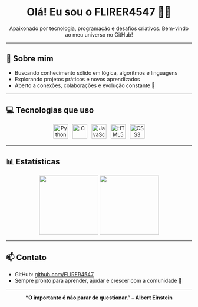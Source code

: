 <h1 align="center">Olá! Eu sou o FLIRER4547 👨‍💻</h1>

<p align="center">Apaixonado por tecnologia, programação e desafios criativos. Bem-vindo ao meu universo no GitHub!</p>

---

## 🧠 Sobre mim
 
- Buscando conhecimento sólido em lógica, algoritmos e linguagens  
- Explorando projetos práticos e novos aprendizados  
- Aberto a conexões, colaborações e evolução constante 🚀

---

## 💻 Tecnologias que uso

<p align="center">
  <img src="https://cdn.jsdelivr.net/gh/devicons/devicon/icons/python/python-original.svg" width="40" title="Python"/>
  &nbsp;
  <img src="https://cdn.jsdelivr.net/gh/devicons/devicon/icons/c/c-original.svg" width="40" title="C"/>
  &nbsp;
  <img src="https://cdn.jsdelivr.net/gh/devicons/devicon/icons/javascript/javascript-original.svg" width="40" title="JavaScript"/>
  &nbsp;
  <img src="https://cdn.jsdelivr.net/gh/devicons/devicon/icons/html5/html5-original.svg" width="40" title="HTML5"/>
  &nbsp;
  <img src="https://cdn.jsdelivr.net/gh/devicons/devicon/icons/css3/css3-original.svg" width="40" title="CSS3"/>
</p>

---

## 📊 Estatísticas

<p align="center">
  <img height="160em" src="https://github-readme-stats.vercel.app/api?username=FLIRER4547&show_icons=true&theme=tokyonight&hide_border=true" />
  <img height="160em" src="https://github-readme-stats.vercel.app/api/top-langs/?username=FLIRER4547&layout=compact&theme=tokyonight&hide_border=true" />
</p>

---

## 📫 Contato

- GitHub: [github.com/FLIRER4547](https://github.com/FLIRER4547)  
- Sempre pronto para aprender, ajudar e crescer com a comunidade 💬

---

<p align="center"><b>“O importante é não parar de questionar.” – Albert Einstein</b></p>

